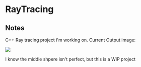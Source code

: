 # RayTracing

## Notes 

C++ Ray tracing project i'm working on. Current Output image:

![](https://imgur.com/ZQGujmc.jpg)

I know the middle shpere isn't perfect, but this is a WIP project
